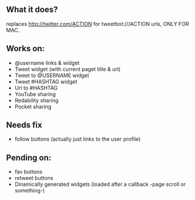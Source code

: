 ## What it does?

replaces http://twitter.com/ACTION for tweetbot:///ACTION urls, ONLY FOR MAC.

## Works on:

- @username links & widget
- Tweet widget (with current paget title & url)
- Tweet to @USERNAME widget
- Tweet #HASHTAG widget
- Url to #HASHTAG
- YouTube sharing
- Redability sharing
- Pocket sharing


## Needs fix

- follow buttons (actually just links to the user profile)

## Pending on:

- fav buttons
- retweet buttons
- Dinamically generated widgets (loaded after a  callback -page scroll or something-)
